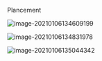 Plancement

![image-20210106134609199](C:\Users\ADMIN\AppData\Roaming\Typora\typora-user-images\image-20210106134609199.png)

![image-20210106134831978](C:\Users\ADMIN\AppData\Roaming\Typora\typora-user-images\image-20210106134831978.png)

![image-20210106135044342](C:\Users\ADMIN\AppData\Roaming\Typora\typora-user-images\image-20210106135044342.png)